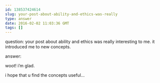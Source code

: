 ```yaml
---
id: 138537424614
slug: your-post-about-ability-and-ethics-was-really
type: answer
date: 2016-02-02 11:03:36 GMT
tags: []
---
```

question: your post about ability and ethics was really interesting to me. it introduced me to new concepts.

answer: <p>woot! i’m glad.&nbsp;</p><p>i hope that u find the concepts useful...</p>